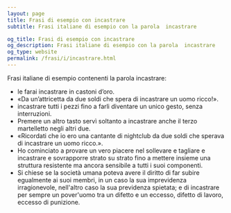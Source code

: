 ```yaml
---
layout: page
title: Frasi di esempio con incastrare 
subtitle: Frasi italiane di esempio con la parola  incastrare

og_title: Frasi di esempio con incastrare 
og_description: Frasi italiane di esempio con la parola  incastrare
og_type: website
permalink: /frasi/i/incastrare.html
---
```


Frasi italiane di esempio contenenti la parola incastrare:


- le farai incastrare in castoni d’oro.
- «Da un’attricetta da due soldi che spera di incastrare un uomo ricco!».
- incastrare tutti i pezzi fino a farli diventare un unico gesto, senza interruzioni.
- Premere un altro tasto servì soltanto a incastrare anche il terzo martelletto negli altri due.
- «Ricordati che io ero una cantante di nightclub da due soldi che sperava di incastrare un uomo ricco.».
- Ho cominciato a provare un vero piacere nel sollevare e tagliare e incastrare e sovrapporre strato su strato fino a mettere insieme una struttura resistente ma ancora sensibile a tutti i suoi componenti.
- Si chiese se la società umana poteva avere il diritto di far subire egualmente ai suoi membri, in un caso la sua imprevidenza irragionevole, nell'altro caso la sua previdenza spietata; e di incastrare per sempre un pover'uomo tra un difetto e un eccesso, difetto di lavoro, eccesso di punizione.
